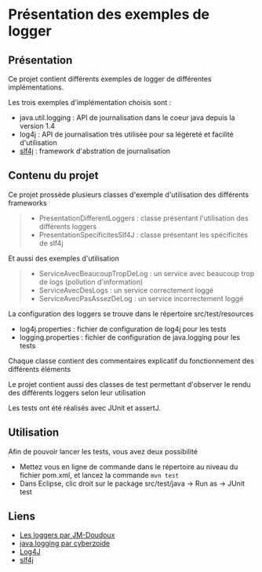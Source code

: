 Présentation des exemples de logger
===================
Présentation
-------------------
Ce projet contient différents exemples de logger de différentes implémentations.

Les trois exemples d'implémentation choisis sont :
- java.util.logging : API de journalisation dans le coeur java depuis la version 1.4
- log4j : API de journalisation très utilisée pour sa légèreté et facilité d'utilisation
- [slf4j](https://git.norsys.fr/jboniol/documentation-generale/wikis/SLF4J) : framework d'abstration de journalisation

Contenu du projet
-------------------
Ce projet prossède plusieurs classes d'exemple d'utilisation des différents frameworks
> - PresentationDifferentLoggers : classe présentant l'utilisation des différents loggers
> - PresentationSpecificitesSlf4J : classe présentant les spécificités de slf4j

Et aussi des exemples d'utilisation
> - ServiceAvecBeaucoupTropDeLog : un service avec beaucoup trop de logs (pollution d'information)
> - ServiceAvecDesLogs : un service correctement loggé
> - ServiceAvecPasAssezDeLog : un service incorrectement loggé

La configuration des loggers se trouve dans le répertoire src/test/resources
- log4j.properties : fichier de configuration de log4j pour les tests
- logging.properties : fichier de configuration de java.logging pour les tests

Chaque classe contient des commentaires explicatif du fonctionnement des différents éléments

Le projet contient aussi des classes de test permettant d'observer le rendu des différents loggers selon leur utilisation

Les tests ont été réalisés avec JUnit et assertJ.

Utilisation
-------------------
Afin de pouvoir lancer les tests, vous avez deux possibilité
- Mettez vous en ligne de commande dans le répertoire au niveau du fichier pom.xml, et lancez la commande `mvn test`
- Dans Eclipse, clic droit sur le package src/test/java -> Run as -> JUnit test

Liens
-------------------
- [Les loggers par JM-Doudoux](http://www.jmdoudoux.fr/java/dej/chap-logging.htm)
- [java.logging par cyberzoide](http://cyberzoide.developpez.com/tutoriels/java/logging/)
- [Log4J](http://logging.apache.org/log4j/2.x/)
- [slf4j](http://www.slf4j.org/)